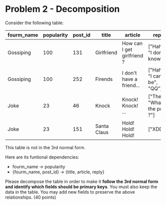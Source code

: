 # Problem 2 - Decomposition

Consider the following table:

|fourm_name|popularity|post_id|title|article|reply|
|---|---|---|---|---|---|
|Gossiping|100|131|Girlfriend|How can I get girlfriend ?|["Haha", "I don't know"]
|Gossiping|100|252|Firends|I don't have a friend...|["Haha", "I can be", "QQ"]
|Joke|23|46|Knock|Knock! Knock! ...|["Then?", "What's the point ?"]
|Joke|23|151|Santa Claus|Hold! Hold! Hold!|["XDD"]

This table is not in the 3rd normal form.

Here are its funtional dependencies:
- fourm_name -> popularity
- {fourm_name, post_id} -> {title, article, reply}

Please decompose the table in order to make it **follow the 3rd normal form and identify which fields should be primary keys**. You must also keep the data in the table. You may add new fields to preserve the above relationships. (40 points)
